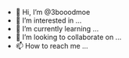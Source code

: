 - 👋 Hi, I’m @3booodmoe
- 👀 I’m interested in ...
- 🌱 I’m currently learning ...
- 💞️ I’m looking to collaborate on ...
- 📫 How to reach me ...

<!---
3booodmoe/3booodmoe is a ✨ special ✨ repository because its `README.md` (this file) appears on your GitHub profile.
You can click the Preview link to take a look at your changes.
--->
